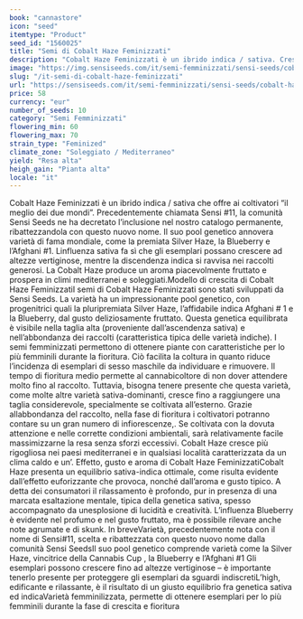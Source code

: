```yaml
---
book: "cannastore"
icon: "seed"
itemtype: "Product"
seed_id: "1560025"
title: "Semi di Cobalt Haze Feminizzati"
description: "Cobalt Haze Feminizzati è un ibrido indica / sativa. Cresce ad altezze vertiginose e produce abbondanti raccolti. Ambiente ottimale: caldo e soleggiato."
image: "https://img.sensiseeds.com/it/semi-femminizzati/sensi-seeds/cobalt-haze-feminizzati-image.png"
slug: "/it-semi-di-cobalt-haze-feminizzati"
url: "https://sensiseeds.com/it/semi-femminizzati/sensi-seeds/cobalt-haze-feminizzati?a_aid=cannastore"
price: 58
currency: "eur"
number_of_seeds: 10
category: "Semi Femminizzati"
flowering_min: 60
flowering_max: 70
strain_type: "Feminized"
climate_zone: "Soleggiato / Mediterraneo"
yield: "Resa alta"
heigh_gain: "Pianta alta"
locale: "it"
---
```

Cobalt Haze Feminizzati è un ibrido indica / sativa che offre ai coltivatori “il meglio dei due mondi”. Precedentemente chiamata Sensi #11, la comunità Sensi Seeds ne ha decretato l’inclusione nel nostro catalogo permanente, ribattezzandola con questo nuovo nome. Il suo pool genetico annovera varietà di fama mondiale, come la premiata Silver Haze, la Blueberry e l’Afghani #1. Linfluenza sativa fa sì che gli esemplari possano crescere ad altezze vertiginose, mentre la discendenza indica si ravvisa nei raccolti generosi. La Cobalt Haze produce un aroma piacevolmente fruttato e prospera in climi mediterranei e soleggiati.Modello di crescita di Cobalt Haze FeminizzatiI semi di Cobalt Haze Feminizzati sono stati sviluppati da Sensi Seeds. La varietà ha un impressionante pool genetico, con progenitrici quali la pluripremiata Silver Haze, l’affidabile indica Afghani # 1 e la Blueberry, dal gusto deliziosamente fruttato. Questa genetica equilibrata è visibile nella taglia alta (proveniente dall’ascendenza sativa) e nell’abbondanza dei raccolti (caratteristica tipica delle varietà indiche). I semi femminizzati permettono di ottenere piante con caratteristiche per lo più femminili durante la fioritura. Ciò facilita la coltura in quanto riduce l’incidenza di esemplari di sesso maschile da individuare e rimuovere. Il tempo di fioritura medio permette al cannabicoltore di non dover attendere molto fino al raccolto. Tuttavia, bisogna tenere presente che questa varietà, come molte altre varietà sativa-dominanti, cresce fino a raggiungere una taglia considerevole, specialmente se coltivata all’esterno. Grazie allabbondanza del raccolto, nella fase di fioritura i coltivatori potranno contare su un gran numero di infiorescenze,. Se coltivata con la dovuta attenzione e nelle corrette condizioni ambientali, sarà relativamente facile massimizzarne la resa senza sforzi eccessivi. Cobalt Haze cresce più rigogliosa nei paesi mediterranei e in qualsiasi località caratterizzata da un clima caldo e un’. Effetto, gusto e aroma di Cobalt Haze FeminizzatiCobalt Haze presenta un equilibrio sativa-indica ottimale, come risulta evidente dall’effetto euforizzante che provoca, nonché dall’aroma e gusto tipico. A detta dei consumatori il rilassamento è profondo, pur in presenza di una marcata esaltazione mentale, tipica della genetica sativa, spesso accompagnato da unesplosione di lucidità e creatività. L’influenza Blueberry è evidente nel profumo e nel gusto fruttato, ma è possibile rilevare anche note agrumate e di skunk. In breveVarietà, precedentemente nota con il nome di Sensi#11, scelta e ribattezzata con questo nuovo nome dalla comunità Sensi SeedsIl suo pool genetico comprende varietà come la Silver Haze, vincitrice della Cannabis Cup , la Blueberry e l’Afghani #1 Gli esemplari possono crescere fino ad altezze vertiginose – è importante tenerlo presente per proteggere gli esemplari da sguardi indiscretiL’high, edificante e rilassante, è il risultato di un giusto equilibrio fra genetica sativa ed indicaVarietà femminilizzata, permette di ottenere esemplari per lo più femminili durante la fase di crescita e fioritura
